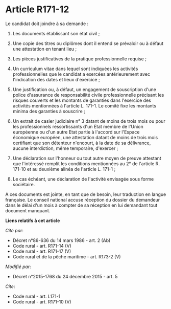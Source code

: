 # Article R171-12

Le candidat doit joindre à sa demande : 

1. Les documents établissant son état civil ; 

2. Une copie des titres ou diplômes dont il entend se prévaloir ou à défaut une attestation en tenant lieu ; 

3. Les pièces justificatives de la pratique professionnelle requise ; 

4. Un curriculum vitae dans lequel sont indiquées les activités professionnelles que le candidat a exercées antérieurement
avec l'indication des dates et lieux d'exercice ; 

5. Une justification ou, à défaut, un engagement de souscription d'une police d'assurance de responsabilité civile
professionnelle précisant les risques couverts et les montants de garanties dans l'exercice des activités mentionnées à
l'article L. 171-1. Le comité fixe les montants minima des garanties à souscrire ; 

6. Un extrait de casier judiciaire n° 3 datant de moins de trois mois ou pour les professionnels ressortissants d'un Etat
membre de l'Union européenne ou d'un autre Etat partie à l'accord sur l'Espace économique européen, une attestation datant de
moins de trois mois certifiant que son détenteur n'encourt, à la date de sa délivrance, aucune interdiction, même temporaire,
d'exercer ; 

7. Une déclaration sur l'honneur ou tout autre moyen de preuve attestant que l'intéressé remplit les conditions mentionnées
au 2° de l'article R. 171-10 et au deuxième alinéa de l'article L. 171-1 ; 

8. Le cas échéant, une déclaration de l'activité envisagée sous forme sociétaire. 

A ces documents est jointe, en tant que de besoin, leur traduction en langue française. Le conseil national accuse réception
du dossier du demandeur dans le délai d'un mois à compter de sa réception en lui demandant tout document manquant.

**Liens relatifs à cet article**

_Cité par_:

  - Décret n°86-636 du 14 mars 1986 - art. 2 (Ab)
  - Code rural - art. R171-14 (V)
  - Code rural - art. R171-17 (V)
  - Code rural et de la pêche maritime - art. R173-2 (V)

_Modifié par_:

  - Décret n°2015-1768 du 24 décembre 2015 - art. 5

_Cite_:

  - Code rural - art. L171-1
  - Code rural - art. R171-10 (V)
